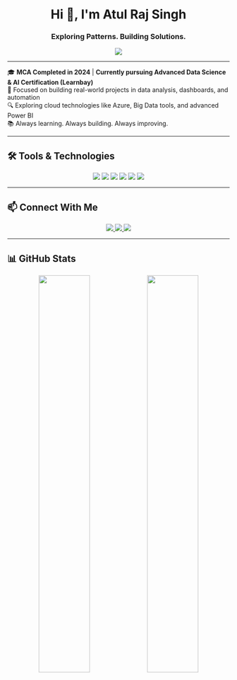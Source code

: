 <h1 align="center">Hi 👋, I'm Atul Raj Singh</h1>
<h3 align="center">Exploring Patterns. Building Solutions.</h3>

<p align="center">
  <img src="https://readme-typing-svg.herokuapp.com?font=Fira+Code&size=22&pause=1000&color=00BFFF&center=true&vCenter=true&width=500&lines=Aspiring+Data+Scientist+%7C+MCA+Student;Python+%7C+SQL+%7C+Power+BI+%7C+Excel;From+Data+Choas+to+Clarity" />
</p>

---

🎓 **MCA Completed in 2024** | **Currently pursuing Advanced Data Science & AI Certification (Learnbay)**  
🚀 Focused on building real-world projects in data analysis, dashboards, and automation  
🔍 Exploring cloud technologies like Azure, Big Data tools, and advanced Power BI  
📚 Always learning. Always building. Always improving.

---

## 🛠 Tools & Technologies

<p align="center">
  <img src="https://img.shields.io/badge/Python-3776AB?style=for-the-badge&logo=python&logoColor=white" />
  <img src="https://img.shields.io/badge/SQL-336791?style=for-the-badge&logo=postgresql&logoColor=white" />
  <img src="https://img.shields.io/badge/PowerBI-F2C811?style=for-the-badge&logo=powerbi&logoColor=black" />
  <img src="https://img.shields.io/badge/Tableau-E97627?style=for-the-badge&logo=tableau&logoColor=white" />
  <img src="https://img.shields.io/badge/Excel-217346?style=for-the-badge&logo=microsoft-excel&logoColor=white" />
  <img src="https://img.shields.io/badge/Azure-0078D4?style=for-the-badge&logo=microsoft-azure&logoColor=white" />
</p>

---



## 📫 Connect With Me

<p align="center">
  <a href="https://linkedin.com/in/atulrajsingh" target="_blank">
    <img src="https://img.shields.io/badge/LinkedIn-0A66C2?style=for-the-badge&logo=linkedin&logoColor=white" />
  </a>
  <a href="https://kaggle.com/atulraj32" target="_blank">
    <img src="https://img.shields.io/badge/Kaggle-20BEFF?style=for-the-badge&logo=kaggle&logoColor=white" />
  </a>
  <a href="mailto:atulthakur7409@gmail.com" target="_blank">
    <img src="https://img.shields.io/badge/Gmail-D14836?style=for-the-badge&logo=gmail&logoColor=white" />
  </a>

</p>

---

## 📊 GitHub Stats

<p align="center">
  <img src="https://github-readme-stats.vercel.app/api?username=atulraj-data&show_icons=true&theme=blueberry" width="48%" />
  <img src="https://github-readme-stats.vercel.app/api/top-langs/?username=atulraj-data&layout=compact&theme=blueberry" width="48%" />
</p>



